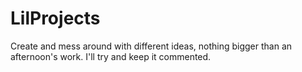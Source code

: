 # LilProjects
Create and mess around with different ideas, nothing bigger than an afternoon's work.  I'll try and keep it commented.

